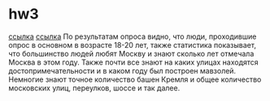 # hw3
[ссылка](https://docs.google.com/forms/d/1J4oU0MYGSnuANUL4yhQUSBqHYsFlOvw9vqU7dQj4nRg/edit)
[ссылка](https://docs.google.com/spreadsheets/d/16u-_g2drRjuScjZ40WXe0Nzd9ikqF0IjkAu8i7Mqwho/edit#gid=284069845)
По результатам опроса видно, что люди, проходившие опрос в основном в возрасте 18-20 лет, также статистика показывает, что большинство людей любят Москву и знают сколько лет отмечала Москва в этом году. Также почти все знают на каких улицах находятся достопримечательности и в каком году был построен мавзолей. Немногие знают точное количество башен Кремля и общее количество московских улиц, переулков, шоссе и так далее.
